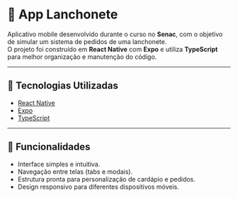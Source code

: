 # 🍔 App Lanchonete

Aplicativo mobile desenvolvido durante o curso no **Senac**, com o objetivo de simular um sistema de pedidos de uma lanchonete.  
O projeto foi construído em **React Native** com **Expo** e utiliza **TypeScript** para melhor organização e manutenção do código.

---

## 🚀 Tecnologias Utilizadas
- [React Native](https://reactnative.dev/)
- [Expo](https://expo.dev/)
- [TypeScript](https://www.typescriptlang.org/)

---

## 📱 Funcionalidades
- Interface simples e intuitiva.
- Navegação entre telas (tabs e modais).
- Estrutura pronta para personalização de cardápio e pedidos.
- Design responsivo para diferentes dispositivos móveis.
